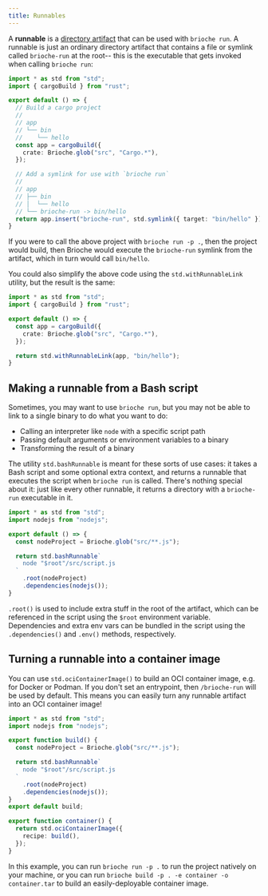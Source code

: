 ```yaml
---
title: Runnables
---
```


A **runnable** is a [directory artifact](../core-concepts/artifacts) that can be used with `brioche run`. A runnable is just an ordinary directory artifact that contains a file or symlink called `brioche-run` at the root-- this is the executable that gets invoked when calling `brioche run`:

```ts
import * as std from "std";
import { cargoBuild } from "rust";

export default () => {
  // Build a cargo project
  //
  // app
  // └── bin
  //    └── hello
  const app = cargoBuild({
    crate: Brioche.glob("src", "Cargo.*"),
  });

  // Add a symlink for use with `brioche run`
  //
  // app
  // ├── bin
  // │  └── hello
  // └── brioche-run -> bin/hello
  return app.insert("brioche-run", std.symlink({ target: "bin/hello" }));
}
```

If you were to call the above project with `brioche run -p .`, then the project would build, then Brioche would execute the `brioche-run` symlink from the artifact, which in turn would call `bin/hello`.

You could also simplify the above code using the `std.withRunnableLink` utility, but the result is the same:

```ts
import * as std from "std";
import { cargoBuild } from "rust";

export default () => {
  const app = cargoBuild({
    crate: Brioche.glob("src", "Cargo.*"),
  });

  return std.withRunnableLink(app, "bin/hello");
}
```

## Making a runnable from a Bash script

Sometimes, you may want to use `brioche run`, but you may not be able to link to a single binary to do what you want to do:

- Calling an interpreter like `node` with a specific script path
- Passing default arguments or environment variables to a binary
- Transforming the result of a binary

The utility `std.bashRunnable` is meant for these sorts of use cases: it takes a Bash script and some optional extra context, and returns a runnable that executes the script when `brioche run` is called. There's nothing special about it: just like every other runnable, it returns a directory with a `brioche-run` executable in it.

```ts
import * as std from "std";
import nodejs from "nodejs";

export default () => {
  const nodeProject = Brioche.glob("src/**.js");

  return std.bashRunnable`
    node "$root"/src/script.js
  `
    .root(nodeProject)
    .dependencies(nodejs());
}
```

`.root()` is used to include extra stuff in the root of the artifact, which can be referenced in the script using the `$root` environment variable. Dependencies and extra env vars can be bundled in the script using the `.dependencies()` and `.env()` methods, respectively.

## Turning a runnable into a container image

You can use `std.ociContainerImage()` to build an OCI container image, e.g. for Docker or Podman. If you don't set an entrypoint, then `/brioche-run` will be used by default. This means you can easily turn any runnable artifact into an OCI container image!

```ts
import * as std from "std";
import nodejs from "nodejs";

export function build() {
  const nodeProject = Brioche.glob("src/**.js");

  return std.bashRunnable`
    node "$root"/src/script.js
  `
    .root(nodeProject)
    .dependencies(nodejs());
}
export default build;

export function container() {
  return std.ociContainerImage({
    recipe: build(),
  });
}
```

In this example, you can run `brioche run -p .` to run the project natively on your machine, or you can run `brioche build -p . -e container -o container.tar` to build an easily-deployable container image.
